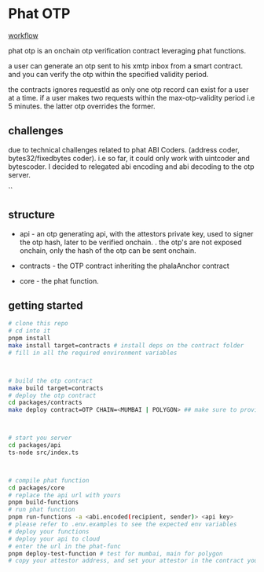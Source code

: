 # Phat OTP

[workflow](https://bricks-poc5.phala.network/workflows/0x37d77f8f1164207c461a04687cb9b9a3c4cbffeb6bb03bc45c56d5594dc3dd48/1)

phat otp is an onchain otp verification contract leveraging phat functions.

a user can generate an otp sent to his xmtp inbox from a smart contract. and you can verify the otp within the specified validity period.

the contracts ignores requestId as only one otp record can exist for a user at a time. if a user makes two requests within the max-otp-validity period i.e 5 minutes. the latter otp overrides the former.

## challenges

due to technical challenges related to phat ABI Coders. (address coder, bytes32/fixedbytes coder). i.e so far, it could only work with uintcoder and bytescoder. I decided to relegated abi encoding and abi decoding to the otp server.

``

## structure

- api - an otp generating api, with the attestors private key, used to signer the otp hash, later to be verified onchain.
    . the otp's are not exposed onchain, only the hash of the otp can be sent onchain.

- contracts - the OTP contract inheriting the phalaAnchor contract

- core - the phat function.

## getting started

```sh
# clone this repo
# cd into it
pnpm install
make install target=contracts # install deps on the contract folder
# fill in all the required environment variables



# build the otp contract
make build target=contracts
# deploy the otp contract
cd packages/contracts
make deploy contract=OTP CHAIN=<MUMBAI | POLYGON> ## make sure to provide the required arguments



# start you server
cd packages/api
ts-node src/index.ts



# compile phat function
cd packages/core
# replace the api url with yours
pnpm build-functions
# run phat function
pnpm run-functions -a <abi.encoded(recipient, sender)> <api key>
# please refer to .env.examples to see the expected env variables
# deploy your functions
# deploy your api to cloud 
# enter the url in the phat-func
pnpm deploy-test-function # test for mumbai, main for polygon
# copy your attestor address, and set your attestor in the contract you deployed.

```
